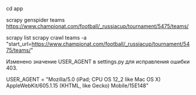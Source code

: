 cd app

scrapy genspider teams https://www.championat.com/football/_russiacup/tournament/5475/teams/

scrapy list
scrapy crawl teams -a "start_url=https://www.championat.com/football/_russiacup/tournament/5475/teams/"

Изменено значение USER_AGENT в settings.py для исправления ошибки 403.

USER_AGENT = "Mozilla/5.0 (iPad; CPU OS 12_2 like Mac OS X) AppleWebKit/605.1.15 (KHTML, like Gecko) Mobile/15E148"